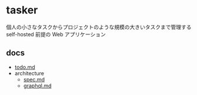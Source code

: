 # tasker

個人の小さなタスクからプロジェクトのような規模の大きいタスクまで管理する self-hosted 前提の Web アプリケーション

## docs

- [todo.md](docs/todo.md)
- architecture
  - [spec.md](docs/architecture/spec.md)
  - [graphql.md](docs/architecture/graphql.md)